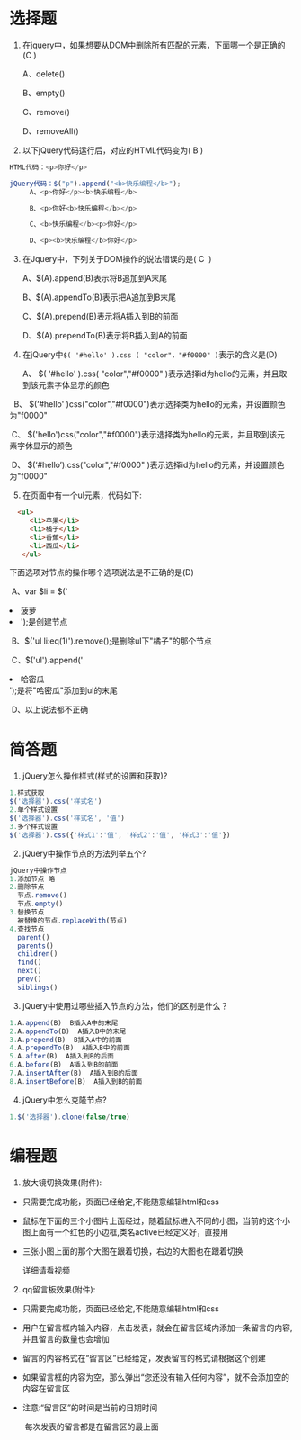 # 选择题

1. 在jquery中，如果想要从DOM中删除所有匹配的元素，下面哪一个是正确的(C )

   A、delete()    	 

   B、empty()  	 

   C、remove()	 

   D、removeAll()	 

2. 以下jQuery代码运行后，对应的HTML代码变为( B ) 

```js
HTML代码：<p>你好</p>

jQuery代码：$("p").append("<b>快乐编程</b>");
     A、<p>你好</p><b>快乐编程</b>	

     B、<p>你好<b>快乐编程</b></p>	

     C、<b>快乐编程</b><p>你好</p>	 

     D、<p><b>快乐编程</b>你好</p>	
```




3. 在Jquery中，下列关于DOM操作的说法错误的是( C  ) 

    A、$(A).append(B)表示将B追加到A末尾

    B、$(A).appendTo(B)表示把A追加到B末尾

    C、$(A).prepend(B)表示将A插入到B的前面

    D、$(A).prependTo(B)表示将B插入到A的前面

4. 在jQuery中`$( '#hello' ).css ( "color"，"#f0000" )`表示的含义是(D)

   A、 $( '#hello' ).css( "color","#f0000" )表示选择id为hello的元素，并且取到该元素字体显示的颜色

       B、 $(‘#hello' )css("color","#f0000")表示选择类为hello的元素，并设置颜色为"f0000"

​      C、 $('hello')css("color","#f0000")表示选择类为hello的元素，并且取到该元素字休显示的颜色

​      D、 $(‘#hello’).css("color","#f0000" )表示选择id为hello的元素，并设置颜色为"f0000"


5. 在页面中有一个ul元素，代码如下:

```html
  <ul>
     <li>苹果</li>
     <li>橘子</li>
     <li>香蕉</li>
     <li>西瓜</li>
   </ul>

```
下面选项对节点的操作哪个选项说法是不正确的是(D)

​     A、var $li = $('<li>菠萝<li>');是创建节点

​     B、$('ul li:eq(1)').remove();是删除ul下"橘子"的那个节点

​     C、$('ul').append('<li>哈密瓜</li>');是将"哈密瓜"添加到ul的末尾

​     D、以上说法都不正确


# 简答题

1. jQuery怎么操作样式(样式的设置和获取)? 
```js
1.样式获取
$('选择器').css('样式名')
2.单个样式设置
$('选择器').css('样式名', '值')
3.多个样式设置
$('选择器').css({'样式1':'值', '样式2':'值', '样式3':'值'})
```

2. jQuery中操作节点的方法列举五个?
```js
jQuery中操作节点
1.添加节点 略
2.删除节点
  节点.remove()
  节点.empty()
3.替换节点
  被替换的节点.replaceWith(节点)
4.查找节点
  parent()
  parents()
  children()
  find()
  next()
  prev()
  siblings()
```

3. jQuery中使用过哪些插入节点的方法，他们的区别是什么？
```js
1.A.append(B)  B插入A中的末尾
2.A.appendTo(B)  A插入B中的末尾
3.A.prepend(B)  B插入A中的前面
4.A.prependTo(B)  A插入B中的前面
5.A.after(B)  A插入到B的后面
6.A.before(B)  A插入到B的前面
7.A.insertAfter(B)  A插入到B的后面
8.A.insertBefore(B)  A插入到B的前面
```

4. jQuery中怎么克隆节点?
```js
1.$('选择器').clone(false/true)
```

# 编程题

1. 放大镜切换效果(附件):

-  只需要完成功能，页面已经给定,不能随意编辑html和css

-  鼠标在下面的三个小图片上面经过，随着鼠标进入不同的小图，当前的这个小图上面有一个红色的小边框,类名active已经定义好，直接用

-  三张小图上面的那个大图在跟着切换，右边的大图也在跟着切换

   详细请看视频


2. qq留言板效果(附件):

-  只需要完成功能，页面已经给定,不能随意编辑html和css

-  用户在留言框内输入内容，点击发表，就会在留言区域内添加一条留言的内容,并且留言的数量也会增加

-  留言的内容格式在“留言区”已经给定，发表留言的格式请根据这个创建

-  如果留言框的内容为空，那么弹出“您还没有输入任何内容”，就不会添加空的内容在留言区

-  注意:“留言区”的时间是当前的日期时间

    ​       每次发表的留言都是在留言区的最上面  

    




  ​

